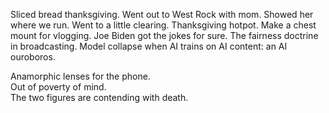 Sliced bread thanksgiving. Went out to West Rock with mom. Showed her where we run. Went to a little clearing. Thanksgiving hotpot. Make a chest mount for vlogging. Joe Biden got the jokes for sure. The fairness doctrine in broadcasting. Model collapse when AI trains on AI content: an AI ouroboros. 

Anamorphic lenses for the phone.  
Out of poverty of mind.   
The two figures are contending with death.
